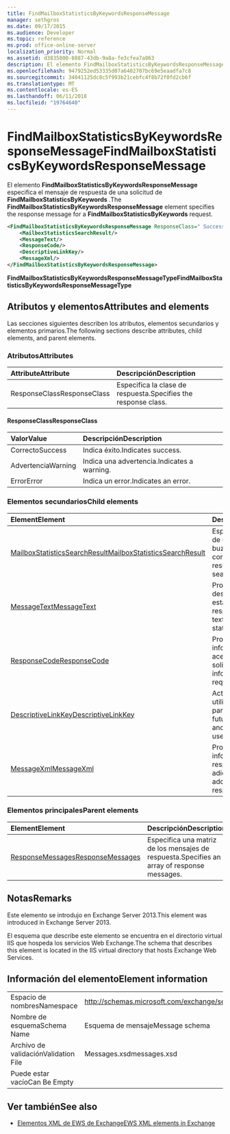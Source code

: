 ```yaml
---
title: FindMailboxStatisticsByKeywordsResponseMessage
manager: sethgros
ms.date: 09/17/2015
ms.audience: Developer
ms.topic: reference
ms.prod: office-online-server
localization_priority: Normal
ms.assetid: d3835800-8887-43db-9a8a-fe3cfea7a863
description: El elemento FindMailboxStatisticsByKeywordsResponseMessage especifica el mensaje de respuesta de una solicitud de FindMailboxStatisticsByKeywords.
ms.openlocfilehash: 9479252ed53335d07a6402707bc69e5eaadfa7c8
ms.sourcegitcommit: 34041125dc8c5f993b21cebfc4f8b72f0fd2cb6f
ms.translationtype: MT
ms.contentlocale: es-ES
ms.lasthandoff: 06/11/2018
ms.locfileid: "19764640"
---
```

# <a name="findmailboxstatisticsbykeywordsresponsemessage"></a><span data-ttu-id="c4da3-103">FindMailboxStatisticsByKeywordsResponseMessage</span><span class="sxs-lookup"><span data-stu-id="c4da3-103">FindMailboxStatisticsByKeywordsResponseMessage</span></span>

<span data-ttu-id="c4da3-104">El elemento **FindMailboxStatisticsByKeywordsResponseMessage** especifica el mensaje de respuesta de una solicitud de **FindMailboxStatisticsByKeywords** .</span><span class="sxs-lookup"><span data-stu-id="c4da3-104">The **FindMailboxStatisticsByKeywordsResponseMessage** element specifies the response message for a **FindMailboxStatisticsByKeywords** request.</span></span> 
  
```XML
<FindMailboxStatisticsByKeywordsResponseMessage ResponseClass=" Success | Warning | Error ">
    <MailboxStatisticsSearchResult/>
    <MessageText/>
    <ResponseCode/>
    <DescriptiveLinkKey/>
    <MessageXml/>
</FindMailboxStatisticsByKeywordsResponseMessage>
```

 <span data-ttu-id="c4da3-105">**FindMailboxStatisticsByKeywordsResponseMessageType**</span><span class="sxs-lookup"><span data-stu-id="c4da3-105">**FindMailboxStatisticsByKeywordsResponseMessageType**</span></span>
## <a name="attributes-and-elements"></a><span data-ttu-id="c4da3-106">Atributos y elementos</span><span class="sxs-lookup"><span data-stu-id="c4da3-106">Attributes and elements</span></span>

<span data-ttu-id="c4da3-107">Las secciones siguientes describen los atributos, elementos secundarios y elementos primarios.</span><span class="sxs-lookup"><span data-stu-id="c4da3-107">The following sections describe attributes, child elements, and parent elements.</span></span>
  
### <a name="attributes"></a><span data-ttu-id="c4da3-108">Atributos</span><span class="sxs-lookup"><span data-stu-id="c4da3-108">Attributes</span></span>

|<span data-ttu-id="c4da3-109">**Attribute**</span><span class="sxs-lookup"><span data-stu-id="c4da3-109">**Attribute**</span></span>|<span data-ttu-id="c4da3-110">**Descripción**</span><span class="sxs-lookup"><span data-stu-id="c4da3-110">**Description**</span></span>|
|:-----|:-----|
|<span data-ttu-id="c4da3-111">ResponseClass</span><span class="sxs-lookup"><span data-stu-id="c4da3-111">ResponseClass</span></span>  <br/> |<span data-ttu-id="c4da3-112">Especifica la clase de respuesta.</span><span class="sxs-lookup"><span data-stu-id="c4da3-112">Specifies the response class.</span></span>  <br/> |
   
#### <a name="responseclass"></a><span data-ttu-id="c4da3-113">ResponseClass</span><span class="sxs-lookup"><span data-stu-id="c4da3-113">ResponseClass</span></span>

|<span data-ttu-id="c4da3-114">**Valor**</span><span class="sxs-lookup"><span data-stu-id="c4da3-114">**Value**</span></span>|<span data-ttu-id="c4da3-115">**Descripción**</span><span class="sxs-lookup"><span data-stu-id="c4da3-115">**Description**</span></span>|
|:-----|:-----|
|<span data-ttu-id="c4da3-116">Correcto</span><span class="sxs-lookup"><span data-stu-id="c4da3-116">Success</span></span>  <br/> |<span data-ttu-id="c4da3-117">Indica éxito.</span><span class="sxs-lookup"><span data-stu-id="c4da3-117">Indicates success.</span></span>  <br/> |
|<span data-ttu-id="c4da3-118">Advertencia</span><span class="sxs-lookup"><span data-stu-id="c4da3-118">Warning</span></span>  <br/> |<span data-ttu-id="c4da3-119">Indica una advertencia.</span><span class="sxs-lookup"><span data-stu-id="c4da3-119">Indicates a warning.</span></span>  <br/> |
|<span data-ttu-id="c4da3-120">Error</span><span class="sxs-lookup"><span data-stu-id="c4da3-120">Error</span></span>  <br/> |<span data-ttu-id="c4da3-121">Indica un error.</span><span class="sxs-lookup"><span data-stu-id="c4da3-121">Indicates an error.</span></span>  <br/> |
   
### <a name="child-elements"></a><span data-ttu-id="c4da3-122">Elementos secundarios</span><span class="sxs-lookup"><span data-stu-id="c4da3-122">Child elements</span></span>

|<span data-ttu-id="c4da3-123">**Element**</span><span class="sxs-lookup"><span data-stu-id="c4da3-123">**Element**</span></span>|<span data-ttu-id="c4da3-124">**Descripción**</span><span class="sxs-lookup"><span data-stu-id="c4da3-124">**Description**</span></span>|
|:-----|:-----|
|[<span data-ttu-id="c4da3-125">MailboxStatisticsSearchResult</span><span class="sxs-lookup"><span data-stu-id="c4da3-125">MailboxStatisticsSearchResult</span></span>](mailboxstatisticssearchresult.md) <br/> |<span data-ttu-id="c4da3-126">Especifica el resultado de una búsqueda de buzón de correo.</span><span class="sxs-lookup"><span data-stu-id="c4da3-126">Specifies the result of a mailbox search.</span></span>  <br/> |
|[<span data-ttu-id="c4da3-127">MessageText</span><span class="sxs-lookup"><span data-stu-id="c4da3-127">MessageText</span></span>](messagetext.md) <br/> |<span data-ttu-id="c4da3-128">Proporciona una descripción de texto del estado de la respuesta.</span><span class="sxs-lookup"><span data-stu-id="c4da3-128">Provides a text description of the status of the response.</span></span>  <br/> |
|[<span data-ttu-id="c4da3-129">ResponseCode</span><span class="sxs-lookup"><span data-stu-id="c4da3-129">ResponseCode</span></span>](responsecode.md) <br/> |<span data-ttu-id="c4da3-130">Proporciona información de estado acerca de la solicitud.</span><span class="sxs-lookup"><span data-stu-id="c4da3-130">Provides status information about the request.</span></span>  <br/> |
|[<span data-ttu-id="c4da3-131">DescriptiveLinkKey</span><span class="sxs-lookup"><span data-stu-id="c4da3-131">DescriptiveLinkKey</span></span>](descriptivelinkkey.md) <br/> |<span data-ttu-id="c4da3-132">Actualmente no utilizado y reservado para uso futuro.</span><span class="sxs-lookup"><span data-stu-id="c4da3-132">Currently unused and reserved for future use.</span></span>  <br/> |
|[<span data-ttu-id="c4da3-133">MessageXml</span><span class="sxs-lookup"><span data-stu-id="c4da3-133">MessageXml</span></span>](messagexml.md) <br/> |<span data-ttu-id="c4da3-134">Proporciona información de la respuesta de error adicionales.</span><span class="sxs-lookup"><span data-stu-id="c4da3-134">Provides additional error response information.</span></span>  <br/> |
   
### <a name="parent-elements"></a><span data-ttu-id="c4da3-135">Elementos principales</span><span class="sxs-lookup"><span data-stu-id="c4da3-135">Parent elements</span></span>

|<span data-ttu-id="c4da3-136">**Element**</span><span class="sxs-lookup"><span data-stu-id="c4da3-136">**Element**</span></span>|<span data-ttu-id="c4da3-137">**Descripción**</span><span class="sxs-lookup"><span data-stu-id="c4da3-137">**Description**</span></span>|
|:-----|:-----|
|[<span data-ttu-id="c4da3-138">ResponseMessages</span><span class="sxs-lookup"><span data-stu-id="c4da3-138">ResponseMessages</span></span>](responsemessages.md) <br/> |<span data-ttu-id="c4da3-139">Especifica una matriz de los mensajes de respuesta.</span><span class="sxs-lookup"><span data-stu-id="c4da3-139">Specifies an array of response messages.</span></span>  <br/> |
   
## <a name="remarks"></a><span data-ttu-id="c4da3-140">Notas</span><span class="sxs-lookup"><span data-stu-id="c4da3-140">Remarks</span></span>

<span data-ttu-id="c4da3-141">Este elemento se introdujo en Exchange Server 2013.</span><span class="sxs-lookup"><span data-stu-id="c4da3-141">This element was introduced in Exchange Server 2013.</span></span>
  
<span data-ttu-id="c4da3-142">El esquema que describe este elemento se encuentra en el directorio virtual IIS que hospeda los servicios Web Exchange.</span><span class="sxs-lookup"><span data-stu-id="c4da3-142">The schema that describes this element is located in the IIS virtual directory that hosts Exchange Web Services.</span></span>
  
## <a name="element-information"></a><span data-ttu-id="c4da3-143">Información del elemento</span><span class="sxs-lookup"><span data-stu-id="c4da3-143">Element information</span></span>

|||
|:-----|:-----|
|<span data-ttu-id="c4da3-144">Espacio de nombres</span><span class="sxs-lookup"><span data-stu-id="c4da3-144">Namespace</span></span>  <br/> |http://schemas.microsoft.com/exchange/services/2006/messages  <br/> |
|<span data-ttu-id="c4da3-145">Nombre de esquema</span><span class="sxs-lookup"><span data-stu-id="c4da3-145">Schema Name</span></span>  <br/> |<span data-ttu-id="c4da3-146">Esquema de mensaje</span><span class="sxs-lookup"><span data-stu-id="c4da3-146">Message schema</span></span>  <br/> |
|<span data-ttu-id="c4da3-147">Archivo de validación</span><span class="sxs-lookup"><span data-stu-id="c4da3-147">Validation File</span></span>  <br/> |<span data-ttu-id="c4da3-148">Messages.xsd</span><span class="sxs-lookup"><span data-stu-id="c4da3-148">messages.xsd</span></span>  <br/> |
|<span data-ttu-id="c4da3-149">Puede estar vacío</span><span class="sxs-lookup"><span data-stu-id="c4da3-149">Can Be Empty</span></span>  <br/> ||
   
## <a name="see-also"></a><span data-ttu-id="c4da3-150">Ver también</span><span class="sxs-lookup"><span data-stu-id="c4da3-150">See also</span></span>



- [<span data-ttu-id="c4da3-151">Elementos XML de EWS de Exchange</span><span class="sxs-lookup"><span data-stu-id="c4da3-151">EWS XML elements in Exchange</span></span>](ews-xml-elements-in-exchange.md)

